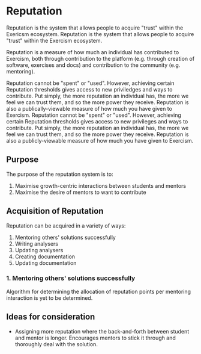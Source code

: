 # Reputation

Reputation is the system that allows people to acquire "trust" within the Exericsm ecosystem.
Reputation is the system that allows people to acquire "trust" within the Exercism ecosystem.

Reputation is a measure of how much an individual has contributed to Exercism, both through contribution to the platform (e.g. through creation of software, exercises and docs) and contribution to the community (e.g. mentoring).

Reputation cannot be "spent" or "used". However, achieving certain Reputation thresholds gives access to new priviledges and ways to contribute. Put simply, the more reputation an individual has, the more we feel we can trust them, and so the more power they receive. Reputation is also a publically-viewable measure of how much you have given to Exercism.
Reputation cannot be "spent" or "used". However, achieving certain Reputation thresholds gives access to new privileges and ways to contribute. Put simply, the more reputation an individual has, the more we feel we can trust them, and so the more power they receive. Reputation is also a publicly-viewable measure of how much you have given to Exercism.

## Purpose

The purpose of the reputation system is to:
1. Maximise growth-centric interactions between students and mentors
2. Maximise the desire of mentors to want to contribute

## Acquisition of Reputation

Reputation can be acquired in a variety of ways:
1. Mentoring others' solutions successfully
2. Writing analysers
3. Updating analysers
4. Creating documentation
5. Updating documentation

### 1. Mentoring others' solutions successfully
Algorithm for determining the allocation of reputation points per mentoring interaction is yet to be determined.

## Ideas for consideration
- Assigning more reputation where the back-and-forth between student and mentor is longer. Encourages mentors to stick it through and thoroughly deal with the solution.

